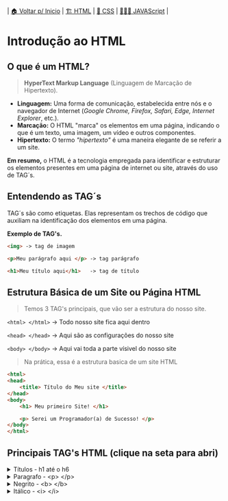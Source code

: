 | [🏠 Voltar p/ Inicio](../) | [🏗️ HTML](./html.md) | [💈 CSS](./css.md) | [👨🏻‍💻 JAVAScript](./js.md) |


# Introdução ao HTML
## O que é um HTML?
> **HyperText Markup Language** (Linguagem de Marcação de Hipertexto).

- **Linguagem:** Uma forma de comunicação, estabelecida entre nós e o navegador de Internet (*Google Chrome, Firefox, Safari, Edge, Internet Explorer*, etc.).
- **Marcação:** O HTML "marca" os elementos em uma página, indicando o que é um texto, uma imagem, um vídeo e outros componentes.
- **Hipertexto:** O termo *"hipertexto"* é uma maneira elegante de se referir a um site.

**Em resumo,** o HTML é a tecnologia empregada para identificar e estruturar os elementos presentes em uma página de internet ou site, através do uso de TAG´s.

## Entendendo as TAG´s
TAG´s são como etiquetas. Elas representam os trechos de código que auxiliam na identificação dos elementos em uma página.


**Exemplo de TAG's.**
```html	
<img> -> tag de imagem

<p>Meu parágrafo aqui </p> -> tag parágrafo 

<h1>Meu título aqui</h1>   -> tag de título
```

## Estrutura Básica de um Site ou Página HTML

> Temos 3 TAG's principais, que vão ser a estrutura do nosso site.

`<html> </html>`  -> Todo nosso site fica aqui dentro

`<head> </head>`  -> Aqui são as configurações do nosso site

`<body> </body>`  -> Aqui vai toda a parte vísivel do nosso site

> Na prática, essa é a estrutura basica de um site HTML

```html
<html> 
<head> 
	<title> Título do Meu site </title>
</head>
<body>
	<h1> Meu primeiro Site! </h1>

	<p> Serei um Programador(a) de Sucesso! </p>
</body>
</html>
```

## Principais TAG's HTML (clique na seta para abri)


<details>
<summary>Títulos - h1 até o h6</summary>

Em HTML, os títulos são categorizados de h1 a h6. O h1 representa o título de maior relevância na página, enquanto o h6 é atribuído aos títulos de menor importância.

<pre>
	<code>
		&lt;h1&gt; Seu título H1 &lt;/h1&gt;
		&lt;h2&gt; Seu título H2 &lt;/h2&gt;
		&lt;h3&gt; Seu título H3 &lt;/h3&gt;
		&lt;h4&gt; Seu título H4 &lt;/h4&gt;
		&lt;h5&gt; Seu título H5 &lt;/h5&gt;
		&lt;h6&gt; Seu título H6 &lt;/h6&gt;
	</code>
</pre>


</details>

<details>
<summary>Paragrafo - &lt;p&gt; &lt;/p&gt; </summary>

```html
<p>Meu parágrafo, texto que você desejar...</p>
```
</details>

<details>
<summary>Negrito - &lt;b&gt; &lt;/b&gt; </summary>

```html
<p> Seu texto em <b>negrito</b> ou <strong>Negrito<strong> </p>
```

</details>


<details>
<summary>Itálico  - &lt;i&gt; &lt;/i&gt; </summary>

```
<p> Esse é o meu <i>texto em itálico</i> </p>
```

</details>